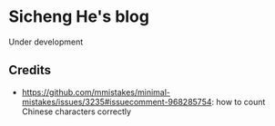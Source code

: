 # Sicheng He's blog
Under development

## Credits

- https://github.com/mmistakes/minimal-mistakes/issues/3235#issuecomment-968285754: how to count Chinese characters correctly
